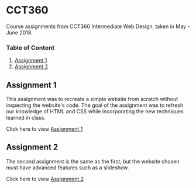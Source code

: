 # CCT360
Course assignments from CCT360 Intermediate Web Design, taken in May - June 2018.

### Table of Content
1. [Assignment 1](#assignment-1)
2. [Assignment 2](#assignment-2)

## Assignment 1
This assignment was to recreate a simple website from scratch without inspecting the website's code. The goal of the assignment was to refresh our knowledge of HTML and CSS while incorporating the new techniques learned in class.

Click here to view [Assignment 1](a1)

## Assignment 2
The second assignment is the same as the first, but the website chosen must have advanced features such as a slideshow.

Click here to view [Assignment 2](a2)
